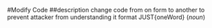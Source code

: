#Modify Code
##description
change code from on form to another to prevent attacker from understanding it 
format JUST{oneWord} (*noun*)
